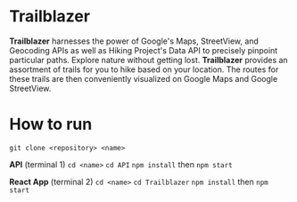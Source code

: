 # Trailblazer
**Trailblazer** harnesses the power of Google's Maps, StreetView, and Geocoding APIs as well as Hiking Project's Data API to precisely pinpoint particular paths. Explore nature without getting lost. **Trailblazer** provides an assortment of trails for you to hike based on your location. The routes for these trails are then conveniently visualized on Google Maps and Google StreetView.

# How to run
`git clone <repository> <name>`

**API** (terminal 1)
`cd <name>`
`cd API`
`npm install` then `npm start`

**React App** (terminal 2)
`cd <name>`
`cd Trailblazer`
`npm install` then `npm start`

